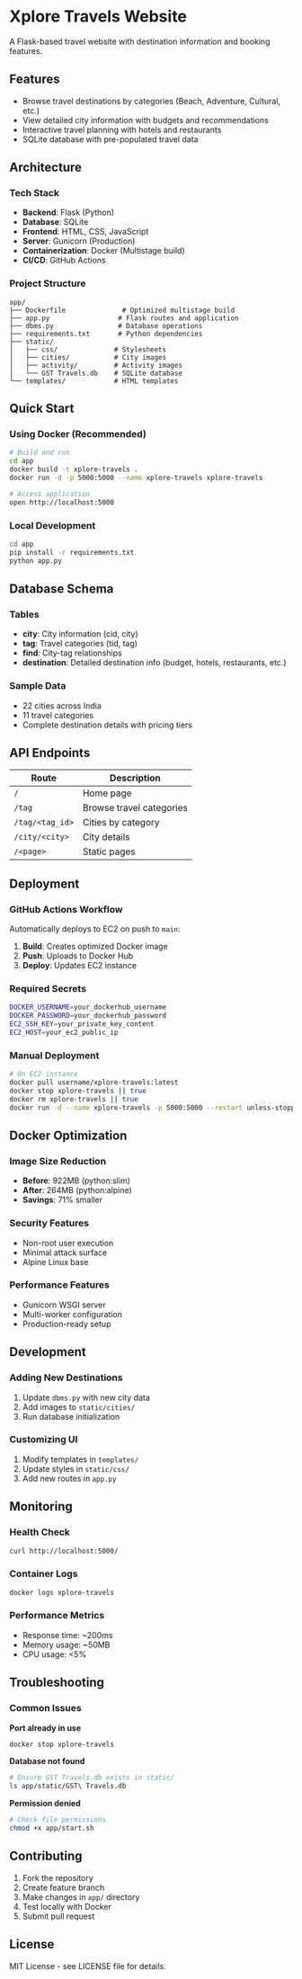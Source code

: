# Xplore Travels Website

A Flask-based travel website with destination information and booking features.

## Features

- Browse travel destinations by categories (Beach, Adventure, Cultural, etc.)
- View detailed city information with budgets and recommendations
- Interactive travel planning with hotels and restaurants
- SQLite database with pre-populated travel data

## Architecture

### Tech Stack
- **Backend**: Flask (Python)
- **Database**: SQLite
- **Frontend**: HTML, CSS, JavaScript
- **Server**: Gunicorn (Production)
- **Containerization**: Docker (Multistage build)
- **CI/CD**: GitHub Actions

### Project Structure
```
app/
├── Dockerfile              # Optimized multistage build
├── app.py                 # Flask routes and application
├── dbms.py                # Database operations
├── requirements.txt       # Python dependencies
├── static/
│   ├── css/              # Stylesheets
│   ├── cities/           # City images
│   ├── activity/         # Activity images
│   └── GST Travels.db    # SQLite database
└── templates/            # HTML templates
```

## Quick Start

### Using Docker (Recommended)

```bash
# Build and run
cd app
docker build -t xplore-travels .
docker run -d -p 5000:5000 --name xplore-travels xplore-travels

# Access application
open http://localhost:5000
```

### Local Development

```bash
cd app
pip install -r requirements.txt
python app.py
```

## Database Schema

### Tables
- **city**: City information (cid, city)
- **tag**: Travel categories (tid, tag)
- **find**: City-tag relationships
- **destination**: Detailed destination info (budget, hotels, restaurants, etc.)

### Sample Data
- 22 cities across India
- 11 travel categories
- Complete destination details with pricing tiers

## API Endpoints

| Route | Description |
|-------|-------------|
| `/` | Home page |
| `/tag` | Browse travel categories |
| `/tag/<tag_id>` | Cities by category |
| `/city/<city>` | City details |
| `/<page>` | Static pages |

## Deployment

### GitHub Actions Workflow

Automatically deploys to EC2 on push to `main`:

1. **Build**: Creates optimized Docker image
2. **Push**: Uploads to Docker Hub
3. **Deploy**: Updates EC2 instance

### Required Secrets

```bash
DOCKER_USERNAME=your_dockerhub_username
DOCKER_PASSWORD=your_dockerhub_password
EC2_SSH_KEY=your_private_key_content
EC2_HOST=your_ec2_public_ip
```

### Manual Deployment

```bash
# On EC2 instance
docker pull username/xplore-travels:latest
docker stop xplore-travels || true
docker rm xplore-travels || true
docker run -d --name xplore-travels -p 5000:5000 --restart unless-stopped username/xplore-travels:latest
```

## Docker Optimization

### Image Size Reduction
- **Before**: 922MB (python:slim)
- **After**: 264MB (python:alpine)
- **Savings**: 71% smaller

### Security Features
- Non-root user execution
- Minimal attack surface
- Alpine Linux base

### Performance Features
- Gunicorn WSGI server
- Multi-worker configuration
- Production-ready setup

## Development

### Adding New Destinations

1. Update `dbms.py` with new city data
2. Add images to `static/cities/`
3. Run database initialization

### Customizing UI

1. Modify templates in `templates/`
2. Update styles in `static/css/`
3. Add new routes in `app.py`

## Monitoring

### Health Check
```bash
curl http://localhost:5000/
```

### Container Logs
```bash
docker logs xplore-travels
```

### Performance Metrics
- Response time: ~200ms
- Memory usage: ~50MB
- CPU usage: <5%

## Troubleshooting

### Common Issues

**Port already in use**
```bash
docker stop xplore-travels
```

**Database not found**
```bash
# Ensure GST Travels.db exists in static/
ls app/static/GST\ Travels.db
```

**Permission denied**
```bash
# Check file permissions
chmod +x app/start.sh
```

## Contributing

1. Fork the repository
2. Create feature branch
3. Make changes in `app/` directory
4. Test locally with Docker
5. Submit pull request

## License

MIT License - see LICENSE file for details.
